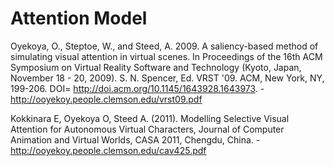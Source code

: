 # Attention Model

Oyekoya, O., Steptoe, W., and Steed, A. 2009. A saliency-based method of simulating visual attention in virtual scenes. In Proceedings of the 16th ACM Symposium on Virtual Reality Software and Technology (Kyoto, Japan, November 18 - 20, 2009). S. N. Spencer, Ed. VRST '09. ACM, New York, NY, 199-206. DOI= http://doi.acm.org/10.1145/1643928.1643973. - http://ooyekoy.people.clemson.edu/vrst09.pdf

Kokkinara E, Oyekoya O, Steed A. (2011). Modelling Selective Visual Attention for Autonomous Virtual Characters, Journal of Computer Animation and Virtual Worlds, CASA 2011, Chengdu, China. - http://ooyekoy.people.clemson.edu/cav425.pdf
